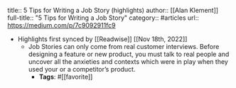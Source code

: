 title:: 5 Tips for Writing a Job Story (highlights)
author:: [[Alan Klement]]
full-title:: "5 Tips for Writing a Job Story"
category:: #articles
url:: https://medium.com/p/7c9092911fc9

- Highlights first synced by [[Readwise]] [[Nov 18th, 2022]]
	- Job Stories can only come from real customer interviews. Before designing a feature or new product, you must talk to real people and uncover all the anxieties and contexts which were in play when they used your or a competitor’s product.
		- **Tags**: #[[favorite]]